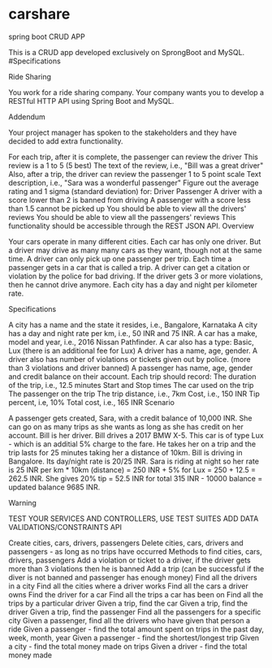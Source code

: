 # carshare
spring boot CRUD APP

This is a CRUD app developed exclusively on SprongBoot and MySQL.
#Specifications

Ride Sharing

You work for a ride sharing company. Your company wants you to develop a RESTful HTTP API using Spring Boot and MySQL.

Addendum

Your project manager has spoken to the stakeholders and they have decided to add extra functionality.

For each trip, after it is complete, the passenger can review the driver
This review is a 1 to 5 (5 best)
The text of the review, i.e., "Bill was a great driver"
Also, after a trip, the driver can review the passenger
1 to 5 point scale
Text description, i.e., "Sara was a wonderful passenger"
Figure out the average rating and 1 sigma (standard deviation) for:
Driver
Passenger
A driver with a score lower than 2 is banned from driving
A passenger with a score less than 1.5 cannot be picked up
You should be able to view all the drivers' reviews
You should be able to view all the passengers' reviews
This functionality should be accessible through the REST JSON API.
Overview

Your cars operate in many different cities. Each car has only one driver. But a driver may drive as many many cars as they want, though not at the same time. A driver can only pick up one passenger per trip. Each time a passenger gets in a car that is called a trip. A driver can get a citation or violation by the police for bad driving. If the driver gets 3 or more violations, then he cannot drive anymore. Each city has a day and night per kilometer rate.

Specifications

A city has a name and the state it resides, i.e., Bangalore, Karnataka
A city has a day and night rate per km, i.e., 50 INR and 75 INR.
A car has a make, model and year, i.e., 2016 Nissan Pathfinder.
A car also has a type: Basic, Lux (there is an additional fee for Lux)
A driver has a name, age, gender.
A driver also has number of violations or tickets given out by police. (more than 3 violations and driver banned)
A passenger has name, age, gender and credit balance on their account.
Each trip should record:
The duration of the trip, i.e., 12.5 minutes
Start and Stop times
The car used on the trip
The passenger on the trip
The trip distance, i.e., 7km
Cost, i.e., 150 INR
Tip percent, i.e, 10%
Total cost, i.e., 165 INR
Scenario

A passenger gets created, Sara, with a credit balance of 10,000 INR. She can go on as many trips as she wants as long as she has credit on her account. Bill is her driver. Bill drives a 2017 BMW X-5. This car is of type Lux - which is an additial 5% charge to the fare. He takes her on a trip and the trip lasts for 25 minutes taking her a distance of 10km. Bill is driving in Bangalore. Its day/night rate is 20/25 INR. Sara is riding at night so her rate is 25 INR per km * 10km (distance) = 250 INR + 5% for Lux = 250 + 12.5 = 262.5 INR. She gives 20% tip = 52.5 INR for total 315 INR - 10000 balance = updated balance 9685 INR.

Warning

TEST YOUR SERVICES AND CONTROLLERS, USE TEST SUITES
ADD DATA VALIDATIONS/CONSTRAINTS
API

Create cities, cars, drivers, passengers
Delete cities, cars, drivers and passengers - as long as no trips have occurred
Methods to find cities, cars, drivers, passengers
Add a violation or ticket to a driver, if the driver gets more than 3 violations then he is banned
Add a trip (can be successful if the diver is not banned and passenger has enough money)
Find all the drivers in a city
Find all the cities where a driver works
Find all the cars a driver owns
Find the driver for a car
Find all the trips a car has been on
Find all the trips by a particular driver
Given a trip, find the car
Given a trip, find the driver
Given a trip, find the passenger
Find all the passengers for a specific city
Given a passenger, find all the drivers who have given that person a ride
Given a passenger - find the total amount spent on trips in the past day, week, month, year
Given a passenger - find the shortest/longest trip
Given a city - find the total money made on trips
Given a driver - find the total money made
